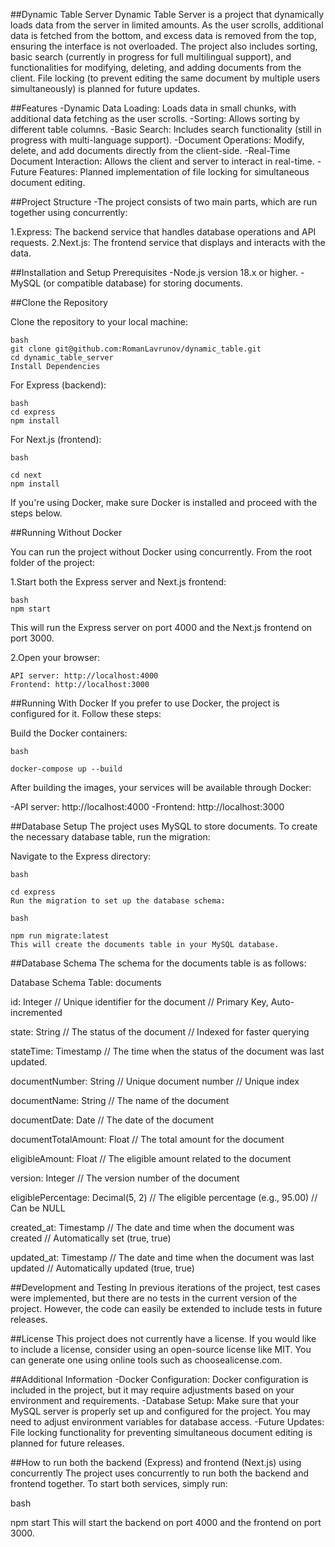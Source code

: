 ##Dynamic Table Server
Dynamic Table Server is a project that dynamically loads data from the server in limited amounts. As the user scrolls, additional data is fetched from the bottom, and excess data is removed from the top, ensuring the interface is not overloaded. The project also includes sorting, basic search (currently in progress for full multilingual support), and functionalities for modifying, deleting, and adding documents from the client. File locking (to prevent editing the same document by multiple users simultaneously) is planned for future updates.

##Features
 -Dynamic Data Loading: Loads data in small chunks, with additional data fetching as the user scrolls.
 -Sorting: Allows sorting by different table columns.
 -Basic Search: Includes search functionality (still in progress with multi-language support).
 -Document Operations: Modify, delete, and add documents directly from the client-side.
 -Real-Time Document Interaction: Allows the client and server to interact in real-time.
 -Future Features: Planned implementation of file locking for simultaneous document editing.

##Project Structure
 -The project consists of two main parts, which are run together using concurrently:

1.Express: The backend service that handles database operations and API requests.
2.Next.js: The frontend service that displays and interacts with the data.

##Installation and Setup
Prerequisites
-Node.js version 18.x or higher.
-MySQL (or compatible database) for storing documents.

##Clone the Repository

Clone the repository to your local machine:

    bash
    git clone git@github.com:RomanLavrunov/dynamic_table.git
    cd dynamic_table_server
    Install Dependencies

For Express (backend):

    bash
    cd express
    npm install     

For Next.js (frontend):

    bash
    
    cd next
    npm install

If you're using Docker, make sure Docker is installed and proceed with the steps below.

##Running Without Docker

You can run the project without Docker using concurrently. From the root folder of the project:

1.Start both the Express server and Next.js frontend:

    bash
    npm start

This will run the Express server on port 4000 and the Next.js frontend on port 3000.

2.Open your browser:

    API server: http://localhost:4000
    Frontend: http://localhost:3000

##Running With Docker
If you prefer to use Docker, the project is configured for it. Follow these steps:

Build the Docker containers:

    bash

    docker-compose up --build
After building the images, your services will be available through Docker:

-API server: http://localhost:4000
-Frontend: http://localhost:3000

##Database Setup
The project uses MySQL to store documents. To create the necessary database table, run the migration:

Navigate to the Express directory:

    bash

    cd express
    Run the migration to set up the database schema:

    bash

    npm run migrate:latest
    This will create the documents table in your MySQL database.

##Database Schema
The schema for the documents table is as follows:

Database Schema
Table: documents

id: Integer // Unique identifier for the document // Primary Key, Auto-incremented

state: String // The status of the document // Indexed for faster querying

stateTime: Timestamp // The time when the status of the document was last updated.

documentNumber: String // Unique document number // Unique index

documentName: String // The name of the document

documentDate: Date // The date of the document

documentTotalAmount: Float // The total amount for the document

eligibleAmount: Float // The eligible amount related to the document

version: Integer // The version number of the document

eligiblePercentage: Decimal(5, 2) // The eligible percentage (e.g., 95.00) // Can be NULL

created_at: Timestamp // The date and time when the document was created // Automatically set (true, true)

updated_at: Timestamp // The date and time when the document was last updated // Automatically updated (true, true)

##Development and Testing
In previous iterations of the project, test cases were implemented, but there are no tests in the current version of the project. However, the code can easily be extended to include tests in future releases.

##License
This project does not currently have a license. If you would like to include a license, consider using an open-source license like MIT. You can generate one using online tools such as choosealicense.com.

##Additional Information
-Docker Configuration: Docker configuration is included in the project, but it may require adjustments based on your environment and requirements.
-Database Setup: Make sure that your MySQL server is properly set up and configured for the project. You may need to adjust environment variables for database access.
-Future Updates: File locking functionality for preventing simultaneous document editing is planned for future releases.

##How to run both the backend (Express) and frontend (Next.js) using concurrently
The project uses concurrently to run both the backend and frontend together. To start both services, simply run:

bash

npm start
This will start the backend on port 4000 and the frontend on port 3000.

